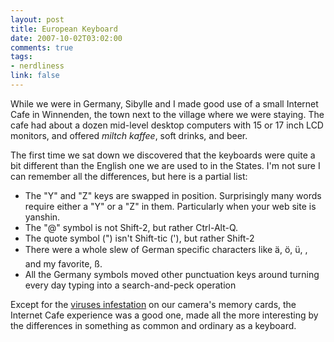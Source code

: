 ```yaml
--- 
layout: post
title: European Keyboard
date: 2007-10-02T03:02:00
comments: true
tags:
- nerdliness
link: false
---
```

While we were in Germany, Sibylle and I made good use of a small Internet Cafe in Winnenden, the town next to the village where we were staying.  The cafe had about a dozen mid-level desktop computers with 15 or 17 inch LCD monitors, and offered _miltch kaffee_, soft drinks, and beer.

The first time we sat down we discovered that the keyboards were quite a bit different than the English one we are used to in the States.  I'm not sure I can remember all the differences, but here is a partial list:

<ul>
<li class="il">The "Y" and "Z" keys are swapped in position.  Surprisingly many words require either a "Y" or a "Z" in them.  Particularly when your web site is yanshin. </li>
<li class="il">The "@" symbol is not Shift-2, but rather Ctrl-Alt-Q.</li>
<li class="il">The quote symbol (") isn't Shift-tic ('), but rather Shift-2</li>
<li class="il">There were a whole slew of German specific characters like ä, ö, ü, , and my favorite, ß.</li>
<li class="il">All the Germany symbols moved other punctuation keys around turning every day typing into a search-and-peck operation</li>
</ul>

Except for the <a href="http://www.zanshin.net/blogs/001332.html" title="Memory Card Infected">viruses infestation</a> on our camera's memory cards, the Internet Cafe experience was a good one, made all the more interesting by the differences in something as common and ordinary as a keyboard.
